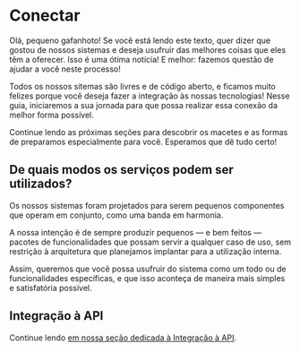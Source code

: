 # Conectar

Olá, pequeno gafanhoto! Se você está lendo este texto, quer dizer que gostou de nossos sistemas e deseja usufruir das
melhores coisas que eles têm a oferecer. Isso é uma ótima notícia! E melhor: fazemos questão de ajudar a você neste
processo!

Todos os nossos sitemas são livres e de código aberto, e ficamos muito felizes porque você deseja fazer a
integração às nossas tecnologias! Nesse guia, iniciaremos a sua jornada para que possa realizar essa conexão da melhor
forma possível.

Continue lendo as próximas seções para descobrir os macetes e as formas de preparamos especialmente para você. Esperamos
que dê tudo certo!

## De quais modos os serviços podem ser utilizados?

Os nossos sistemas foram projetados para serem pequenos componentes que operam em conjunto, como uma banda em harmonia.

A nossa intenção é de sempre produzir pequenos — e bem feitos — pacotes de funcionalidades que possam servir a qualquer
caso de uso, sem restrição à arquitetura que planejamos implantar para a utilização interna.

Assim, queremos que você possa usufruir do sistema como um todo ou de funcionalidades específicas, e que isso aconteça
de maneira mais simples e satisfatória possível.

## Integração à API

<!--@include: ./api/overview.md#introduction -->

Continue lendo [em nossa seção dedicada à Integração à API](./api/overview.md).
